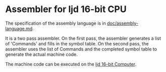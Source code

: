 Assembler for ljd 16-bit CPU
============================

The specification of the assembly language is in
[doc/assembly-language.md](https://github.com/lj-ditrapani/16-bit-computer-assembler/blob/master/doc/assembly-language.md).


It is a two pass assembler.  On the first pass, the assembler generates
a list of 'Commands' and fills in the symbol table.  On the second pass,
the assembler uses the list of Commands and the completed symbol table
to generate the actual machine code.

The machine code can be executed on the
[ljd 16-bit Computer](https://github.com/lj-ditrapani/16-bit-computer).
